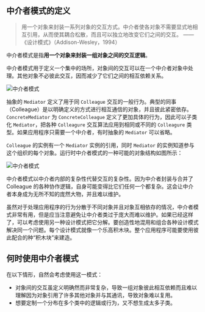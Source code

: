## 中介者模式的定义

> 用一个对象来封装一系列对象的交互方式。中介者使各对象不需要显式地相互引用，从而使其耦合松散，而且可以独立地改变它们之间的交互。
> ——《设计模式》（Addison-Wesley，1994）

中介者模式是指**用一个对象来封装一组对象之间的交互逻辑**。

中介者模式用于定义一个集中的场所，对象间的交互可以在一个中介者对象中处理。其他对象不必彼此交互，因而减少了它们之间的相互依赖关系。

![中介者模式](https://blog-andy0570-1256077835.cos.ap-shanghai.myqcloud.com/site_Images/034448.png)

抽象的 `Mediator` 定义了用于同 `Colleague` 交互的一般行为。典型的同事（Colleague）是以明确定义的方式进行相互通信的对象，并且彼此紧密依存。`ConcreteMediator` 为 `ConcreteColleague` 定义了更加具体的行为，因此可以子类化 `Mediator`，把各种 `Colleagure` 交互算法应用到相同或不同的 `Colleagure` 类型。如果应用程序只需要一个中介者，有时抽象的 `Mediator` 可以省略。

`Colleague` 的实例有一个 `Mediator` 实例的引用，同时 `Mediator` 的实例知道参与这个组织的每个对象。运行时中介者模式的一种可能的对象结构如图所示：

![中介者模式](https://blog-andy0570-1256077835.cos.ap-shanghai.myqcloud.com/site_Images/035837.png)

中介者模式以中介者内部的复杂性代替交互的复杂性。因为中介者封装与合并了 Colleague 的各种协作逻辑，自身可能变得比它们任何一个都复杂。这会让中介者本身成为无所不知的庞然大物，并且难以维护。

虽然对于处理应用程序的行为分散于不同对象并且对象互相依存的情况，中介者模式非常有用，但是应当注意避免让中介者类过于庞大而难以维护。如果已经这样了，可以考虑使用另一种设计模式把它分解。要创造性地混用和组合各种设计模式解决同一个问题。每个设计模式就像一个乐高积木块。整个应用程序可能要使用彼此配合的种“积木块”来建造。


## 何时使用中介者模式

在以下情形，自然会考虑使用这一模式：

* 对象间的交互虽定义明确然而非常复杂，导致一组对象彼此相互依赖而且难以理解因为对象引用了许多其他对象并与其通讯，导致对象难以复用。
* 想要定制一个分布在多个类中的逻辑或行为，又不想生成太多子类。





























